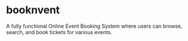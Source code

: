 # booknvent
A fully functional Online Event Booking System where users can browse, search, and book tickets for various events.
